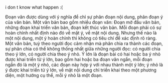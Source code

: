 <p>i don t know what happen :(</p><p class="ql-align-justify">Đoạn văn được dùng với ý nghĩa để chỉ sự phân đoạn nội dung, phân đoạn ý của văn bản. Một văn bản bao gồm nhiều đoạn văn: Đoạn mở đầu văn bản, những đoạn khai triển văn bản, đoạn kết thúc văn bản. Mỗi đoạn phải có sự hoàn chỉnh nhất định nào đó về mặt ý, về mặt nội dung. Nhưng thế nào là một nội dung, một ý hoàn chỉnh thì không có tiêu chí để xác định rõ ràng. Một văn bản, tuỳ theo người đọc cảm nhận mà phân chia ra thành các đoạn, sự phân chia có thể không thống nhất giữa những người đọc: có người chia theo ý lớn, có người chia theo ý nhỏ. Ý lớn là đoạn bài có hai hoặc ba ý nhỏ được khai triển từ ý lớn, bao gồm hai hoặc ba đoạn văn ngắn, mỗi đoạn ngắn đó là một ý nhỏ, các đoạn này hợp ý với nhau thành một ý lớn; ý nhỏ là ý được khai triển từ ý lớn, về mặt nội dung chỉ triển khai theo một phương diện, một hướng cụ thể, mỗi ý nhỏ là một đoạn.</p><p><br></p>